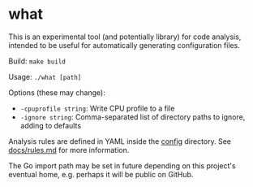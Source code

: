# what

This is an experimental tool (and potentially library) for code analysis, intended to be useful for automatically generating configuration files.

Build: `make build`

Usage: `./what [path]`

Options (these may change):
* `-cpuprofile string`: Write CPU profile to a file
* `-ignore string`: Comma-separated list of directory paths to ignore, adding to defaults

Analysis rules are defined in YAML inside the [config](config) directory. See [docs/rules.md](docs/rules.md) for more information.

The Go import path may be set in future depending on this project's eventual home, e.g. perhaps it will be public on GitHub.
